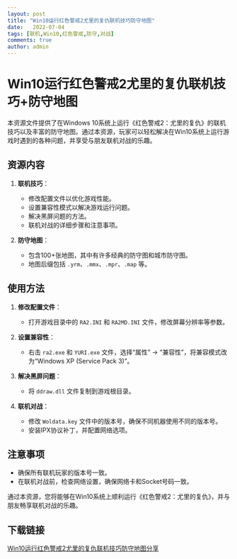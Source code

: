 ```yaml
---
layout: post
title: "Win10运行红色警戒2尤里的复仇联机技巧防守地图"
date:   2022-07-04
tags: [联机,Win10,红色警戒,防守,对战]
comments: true
author: admin
---
```

# Win10运行红色警戒2尤里的复仇联机技巧+防守地图

本资源文件提供了在Windows 10系统上运行《红色警戒2：尤里的复仇》的联机技巧以及丰富的防守地图。通过本资源，玩家可以轻松解决在Win10系统上运行游戏时遇到的各种问题，并享受与朋友联机对战的乐趣。

## 资源内容

1. **联机技巧**：
   - 修改配置文件以优化游戏性能。
   - 设置兼容性模式以解决游戏运行问题。
   - 解决黑屏问题的方法。
   - 联机对战的详细步骤和注意事项。

2. **防守地图**：
   - 包含100+张地图，其中有许多经典的防守图和城市防守图。
   - 地图后缀包括 `.yrm`、`.mmx`、`.mpr`、`.map` 等。

## 使用方法

1. **修改配置文件**：
   - 打开游戏目录中的 `RA2.INI` 和 `RA2MD.INI` 文件，修改屏幕分辨率等参数。

2. **设置兼容性**：
   - 右击 `ra2.exe` 和 `YURI.exe` 文件，选择“属性” -> “兼容性”，将兼容模式改为“Windows XP (Service Pack 3)”。

3. **解决黑屏问题**：
   - 将 `ddraw.dll` 文件复制到游戏根目录。

4. **联机对战**：
   - 修改 `Woldata.key` 文件中的版本号，确保不同机器使用不同的版本号。
   - 安装IPX协议补丁，并配置网络选项。

## 注意事项

- 确保所有联机玩家的版本号一致。
- 在联机对战前，检查网络设置，确保网络卡和Socket号码一致。

通过本资源，您将能够在Win10系统上顺利运行《红色警戒2：尤里的复仇》，并与朋友畅享联机对战的乐趣。

## 下载链接

[Win10运行红色警戒2尤里的复仇联机技巧防守地图分享](https://pan.quark.cn/s/41b12ef7267a)